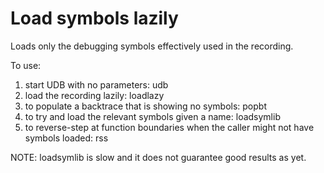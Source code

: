 Load symbols lazily
===================

Loads only the debugging symbols effectively used
in the recording.

To use:

  1. start UDB with no parameters: udb
  2. load the recording lazily: loadlazy <recording file>
  3. to populate a backtrace that is showing no symbols: popbt
  4. to try and load the relevant symbols given a name: loadsymlib <string>
  5. to reverse-step at function boundaries when the caller might not have symbols
     loaded: rss

NOTE: loadsymlib is slow and it does not guarantee good results as yet.
